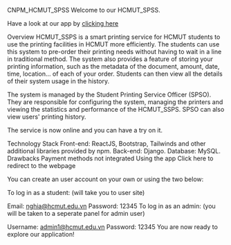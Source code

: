CNPM_HCMUT_SPSS
Welcome to our HCMUT_SPSS.

Have a look at our app by [clicking here](https://printing-system.vercel.app/)




Overview
HCMUT_SSPS is a smart printing service for HCMUT students to use the printing facilities in HCMUT more efficiently. The students can use this system to pre-order their printing needs without having to wait in a line in traditional method. The system also provides a feature of storing your printing information, such as the metadata of the document, amount, date, time, location... of each of your order. Students can then view all the details of their system usage in the history.

The system is managed by the Student Printing Service Officer (SPSO). They are responsible for configuring the system, managing the printers and viewing the statistics and performance of the HCMUT_SSPS. SPSO can also view users' printing history.

The service is now online and you can have a try on it.

Technology Stack
Front-end: ReactJS, Bootstrap, Tailwinds and other additional libraries provided by npm.
Back-end: Django.
Database: MySQL.
Drawbacks
Payment methods not integrated
Using the app
Click here to redirect to the webpage

You can create an user account on your own or using the two below:

To log in as a student: (will take you to user site)

Email: nghia@hcmut.edu.vn
Password: 12345
To log in as an admin: (you will be taken to a seperate panel for admin user)

Username: admin1@hcmut.edu.vn
Password: 12345
You are now ready to explore our application!
